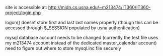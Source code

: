 site is accessible at:
<http://midn.cs.usna.edu/~m213474/IT360/IT360-project/login.php>

logon() doesnt store first and last last names properly (though this can be
  accessed through $_SESSION populated by usna authentication)

mysql database account needs to be changed (currently the test file uses
  my m213474 account instead of the dedicated master_calendar account)
  need to figure out where to store mysql.inc file securely
